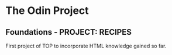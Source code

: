# The Odin Project
## Foundations - PROJECT: RECIPES

First project of TOP to incorporate HTML knowledge gained so far. 